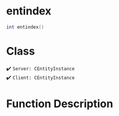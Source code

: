 # entindex
```lua
int entindex()
```
# Class
✔️ `Server: CEntityInstance`  
✔️ `Client: CEntityInstance`  

# Function Description

